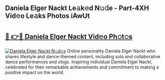 ## Daniela Elger Nackt Le𝚊k𝚎d N𝚞𝚍e - Part-4XH Vid𝚎o Le𝚊ks Photos iAwUt

# <h2><a href="http://fb8wtr.evod.top/?m=Daniela+Elger+Nackt">🔗 👉🔴 Daniela Elger Nackt Vid𝚎o Ph𝚘t𝚘s</a></h2>

[![Daniela Elger Nackt N𝚞d𝚎s](https://i.imgur.com/8V9OHl7.gif)](http://fb8wtr.evod.top/?m=Daniela+Elger+Nackt)
Online personality Daniela Elger Nackt who shares lifestyle and dance-themed content, including solo and collaborative dance performances and vlogs. Inspiring individual Daniela Elger Nackt, celebrated for their remarkable achievements and commitment to making a positive impact on the world. 
